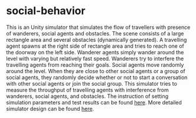 # social-behavior

This is an Unity simulator that simulates the flow of travellers with presence of wanderers, social agents and obstacles.
The scene consists of a large rectangle area and several obstacles (dynamically generated).
A travelling agent spawns at the right side of rectangle area and tries to reach one of the doorway on the left side.
Wanderer agents simply wander around the level with varying but relatively fast speed.
Wanderers try to interfere the travelling agents from reaching their goals.
Social agents move randomly around the level.
When they are close to other social agents or a group of social agents,
they randomly decide whether or not to start a conversation with other social agents or join the social group.
This simulator tries to measure the throughput of travelling agents with interference from wanderers, social agents, and obstacles.
The instruction of setting simulation parameters and test results can be found [here](https://frankzhang427.github.io/pdf/setup_result.pdf).
More detailed simulator design can be found [here](https://frankzhang427.github.io/pdf/social_behavior.pdf).
